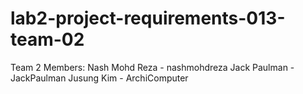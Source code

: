 # lab2-project-requirements-013-team-02

Team 2 Members:
Nash Mohd Reza - nashmohdreza
Jack Paulman - JackPaulman
Jusung Kim - ArchiComputer
